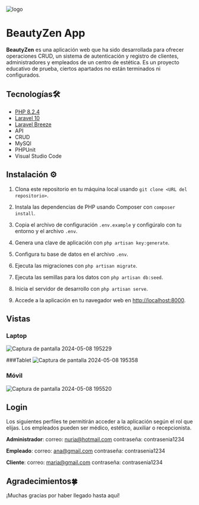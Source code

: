 ![logo](https://github.com/nuriadevs/FullStack-Laravel-App/assets/78706031/219dbe98-b0ce-430c-abd7-d93297aeffb5)
# BeautyZen App

**BeautyZen** es una aplicación web que ha sido desarrollada para ofrecer operaciones CRUD, un sistema de autenticación y registro de clientes, administradores y empleados de un centro de estética. Es un proyecto educativo de prueba, ciertos apartados no están terminados ni configurados. 

## Tecnologías🛠️
* [PHP 8.2.4](https://www.php.net/releases/8_2_4.php)
* [Laravel 10](https://laravel.com/docs/10.x)
* [Laravel Breeze](https://laravel.com/docs/10.x/starter-kits#laravel-breeze)
* API
* CRUD
* MySQl
* PHPUnit
* Visual Studio Code


## Instalación ⚙️

1. Clona este repositorio en tu máquina local usando `git clone <URL del repositorio>`.

2. Instala las dependencias de PHP usando Composer con `composer install`.

3. Copia el archivo de configuración `.env.example` y configúralo con tu entorno y el archivo `.env`.

4. Genera una clave de aplicación con `php artisan key:generate`.

5. Configura tu base de datos en el archivo `.env`.

6. Ejecuta las migraciones con `php artisan migrate`.

7. Ejecuta las semillas para los datos con `php artisan db:seed`.

8. Inicia el servidor de desarrollo con `php artisan serve`.

9. Accede a la aplicación en tu navegador web en [http://localhost:8000](http://localhost:8000).

## Vistas
### Laptop
![Captura de pantalla 2024-05-08 195229](https://github.com/nuriadevs/FullStack-Laravel-App/assets/78706031/dbdc3b63-004b-4f00-8fdf-b556e4e54d6d)

###Tablet
![Captura de pantalla 2024-05-08 195358](https://github.com/nuriadevs/FullStack-Laravel-App/assets/78706031/bad54881-d049-439c-887c-8e17b288a528)

### Móvil
![Captura de pantalla 2024-05-08 195520](https://github.com/nuriadevs/FullStack-Laravel-App/assets/78706031/229729fa-a81f-429b-966a-dd798cb1b32e)


## Login
Los siguientes perfiles te permitirán acceder a la aplicación según el rol que elijas. Los empleados pueden ser médico, estético,  auxiliar o recepcionista.

**Administrador**:
correo: nuria@hotmail.com
contraseña: contrasenia1234 

**Empleado**: 
correo: ana@gmail.com
contraseña: contrasenia1234 

**Cliente**:
correo: maria@gmail.com
contraseña: contrasenia1234 


## Agradecimientos🍀
¡Muchas gracias por haber llegado hasta aquí!


